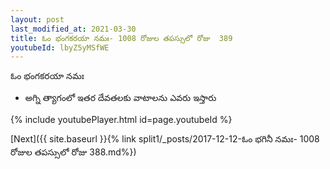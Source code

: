 ```yaml
---
layout: post
last_modified_at: 2021-03-30
title: ఓం భంగకరయా నమః- 1008 రోజుల తపస్సులో రోజు  389
youtubeId: lbyZ5yMSfWE
---
```

 
 
 ఓం భంగకరయా నమః  
 
 -  అగ్ని త్యాగంలో ఇతర దేవతలకు వాటాలను ఎవరు ఇస్తారు 
 
  
 
  
 
 
 
 
 
 


{% include youtubePlayer.html id=page.youtubeId %}
 
[Next]({{ site.baseurl }}{% link  split1/_posts/2017-12-12-ఓం భగినీ నమః- 1008 రోజుల తపస్సులో రోజు  388.md%})
 
